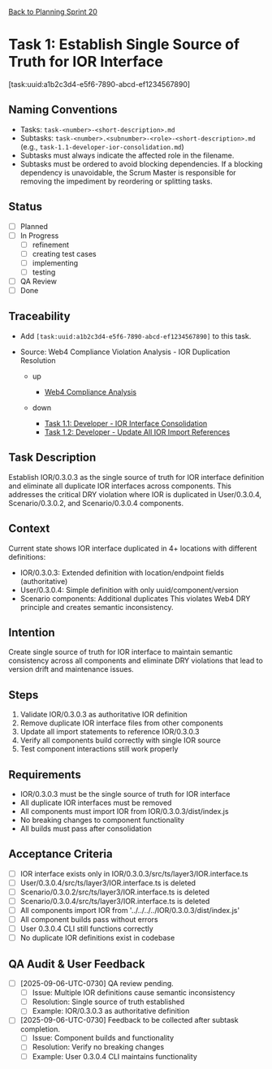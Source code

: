 [Back to Planning Sprint 20](./planning-2025-09-06-UTC-0730.md)

# Task 1: Establish Single Source of Truth for IOR Interface
[task:uuid:a1b2c3d4-e5f6-7890-abcd-ef1234567890]

## Naming Conventions
- Tasks: `task-<number>-<short-description>.md`
- Subtasks: `task-<number>.<subnumber>-<role>-<short-description>.md` (e.g., `task-1.1-developer-ior-consolidation.md`)
- Subtasks must always indicate the affected role in the filename.
- Subtasks must be ordered to avoid blocking dependencies. If a blocking dependency is unavoidable, the Scrum Master is responsible for removing the impediment by reordering or splitting tasks.

## Status
- [ ] Planned
- [ ] In Progress
  - [ ] refinement
  - [ ] creating test cases
  - [ ] implementing
  - [ ] testing
- [ ] QA Review
- [ ] Done

## Traceability
- Add `[task:uuid:a1b2c3d4-e5f6-7890-abcd-ef1234567890]` to this task.
- Source: Web4 Compliance Violation Analysis - IOR Duplication Resolution

  - up
    - [Web4 Compliance Analysis](../../project.journal/2025-09-05-UTC-1300-branch-switch-session/pdca/role/developer/2025-09-06-UTC-0720-web4-compliance-violation-analysis-resolution-strategy.pdca.md)


  - down
    - [Task 1.1: Developer - IOR Interface Consolidation](./task-1.1-developer-ior-consolidation.md)
    - [Task 1.2: Developer - Update All IOR Import References](./task-1.2-developer-ior-import-updates.md)


## Task Description
Establish IOR/0.3.0.3 as the single source of truth for IOR interface definition and eliminate all duplicate IOR interfaces across components. This addresses the critical DRY violation where IOR is duplicated in User/0.3.0.4, Scenario/0.3.0.2, and Scenario/0.3.0.4 components.

## Context
Current state shows IOR interface duplicated in 4+ locations with different definitions:
- IOR/0.3.0.3: Extended definition with location/endpoint fields (authoritative)
- User/0.3.0.4: Simple definition with only uuid/component/version
- Scenario components: Additional duplicates
This violates Web4 DRY principle and creates semantic inconsistency.

## Intention
Create single source of truth for IOR interface to maintain semantic consistency across all components and eliminate DRY violations that lead to version drift and maintenance issues.

## Steps
1. Validate IOR/0.3.0.3 as authoritative IOR definition
2. Remove duplicate IOR interface files from other components
3. Update all import statements to reference IOR/0.3.0.3
4. Verify all components build correctly with single IOR source
5. Test component interactions still work properly

## Requirements
- IOR/0.3.0.3 must be the single source of truth for IOR interface
- All duplicate IOR interfaces must be removed
- All components must import IOR from IOR/0.3.0.3/dist/index.js
- No breaking changes to component functionality
- All builds must pass after consolidation

## Acceptance Criteria
- [ ] IOR interface exists only in IOR/0.3.0.3/src/ts/layer3/IOR.interface.ts
- [ ] User/0.3.0.4/src/ts/layer3/IOR.interface.ts is deleted
- [ ] Scenario/0.3.0.2/src/ts/layer3/IOR.interface.ts is deleted  
- [ ] Scenario/0.3.0.4/src/ts/layer3/IOR.interface.ts is deleted
- [ ] All components import IOR from '../../../../IOR/0.3.0.3/dist/index.js'
- [ ] All component builds pass without errors
- [ ] User 0.3.0.4 CLI still functions correctly
- [ ] No duplicate IOR definitions exist in codebase

## QA Audit & User Feedback
- [ ] [2025-09-06-UTC-0730] QA review pending.
  - [ ] Issue: Multiple IOR definitions cause semantic inconsistency
  - [ ] Resolution: Single source of truth established
  - [ ] Example: IOR/0.3.0.3 as authoritative definition
- [ ] [2025-09-06-UTC-0730] Feedback to be collected after subtask completion.
  - [ ] Issue: Component builds and functionality
  - [ ] Resolution: Verify no breaking changes
  - [ ] Example: User 0.3.0.4 CLI maintains functionality